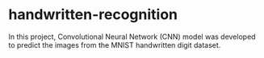 # handwritten-recognition
In this project, Convolutional Neural Network (CNN) model was developed to predict the images from the MNIST handwritten digit dataset. 
